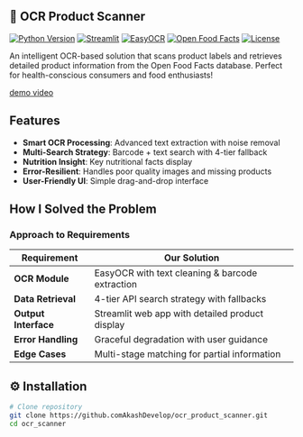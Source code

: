 ## 🛒  OCR Product Scanner

[![Python Version](https://img.shields.io/badge/python-3.8%2B-blue)](https://www.python.org/)
[![Streamlit](https://img.shields.io/badge/UI-Streamlit-FF4B4B?logo=streamlit)](https://streamlit.io/)
[![EasyOCR](https://img.shields.io/badge/OCR-EasyOCR-00BFFF)](https://github.com/JaidedAI/EasyOCR)
[![Open Food Facts](https://img.shields.io/badge/API-Open%20Food%20Facts-green)](https://world.openfoodfacts.org/)
[![License](https://img.shields.io/badge/license-MIT-blue)](LICENSE)

An intelligent OCR-based solution that scans product labels and retrieves detailed product information from the Open Food Facts database. Perfect for health-conscious consumers and food enthusiasts!

[demo video](https://github.com/user-attachments/assets/9800f808-36dd-4342-9b39-f6d146e2d2b2)

##  Features

- **Smart OCR Processing**: Advanced text extraction with noise removal
- **Multi-Search Strategy**: Barcode + text search with 4-tier fallback
- **Nutrition Insight**: Key nutritional facts display
- **Error-Resilient**: Handles poor quality images and missing products
- **User-Friendly UI**: Simple drag-and-drop interface

##  How I Solved the Problem

### Approach to Requirements
| Requirement | Our Solution |
|-------------|--------------|
| **OCR Module** | EasyOCR with text cleaning & barcode extraction |
| **Data Retrieval** | 4-tier API search strategy with fallbacks |
| **Output Interface** | Streamlit web app with detailed product display |
| **Error Handling** | Graceful degradation with user guidance |
| **Edge Cases** | Multi-stage matching for partial information |

## ⚙️ Installation

```bash
# Clone repository
git clone https://github.comAkashDevelop/ocr_product_scanner.git
cd ocr_scanner


